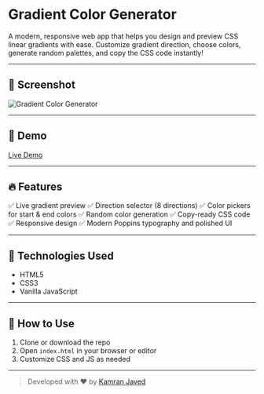 # Gradient Color Generator

A modern, responsive web app that helps you design and preview CSS linear gradients with ease. Customize gradient direction, choose colors, generate random palettes, and copy the CSS code instantly!

---

## 📸 Screenshot
![Gradient Color Generator](https://github.com/user-attachments/assets/5fb52434-2889-4609-bca5-2861f1327b78)

---

## 🚀 Demo
[Live Demo](https://projects.kamranjaved.com/gradient-color-generator)

---

## 🔥 Features
✅ Live gradient preview
✅ Direction selector (8 directions)
✅ Color pickers for start & end colors
✅ Random color generation
✅ Copy-ready CSS code
✅ Responsive design
✅ Modern Poppins typography and polished UI

---

## 🧰 Technologies Used
- HTML5
- CSS3
- Vanilla JavaScript

---

## 📂 How to Use
1. Clone or download the repo
2. Open `index.html` in your browser or editor
3. Customize CSS and JS as needed

---

> Developed with ❤️ by [Kamran Javed](https://kamranjaved.com)
